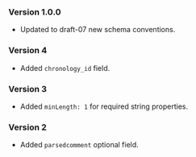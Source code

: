 ### Version 1.0.0
 - Updated to draft-07 new schema conventions.

### Version 4
 - Added `chronology_id` field.

### Version 3
 - Added `minLength: 1` for required string properties.

### Version 2
 - Added `parsedcomment` optional field.
